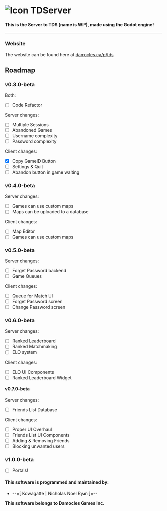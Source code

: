 # ![Icon](https://imgur.com/GpaOt95.png) TDServer
#### This is the Server to TDS (name is WIP), made using the Godot engine!

---

### Website
The website can be found here at [damocles.ca/p/tds](https://damocles.ca/p/tds/)

## Roadmap

### v0.3.0-beta
Both:
 - [ ] Code Refactor

Server changes:
 - [ ] Multiple Sessions
 - [ ] Abandoned Games
 - [ ] Username complexity
 - [ ] Password complexity

Client changes:
 - [x] Copy GameID Button
 - [ ] Settings & Quit
 - [ ] Abandon button in game waiting

### v0.4.0-beta

Server changes:
 - [ ] Games can use custom maps
 - [ ] Maps can be uploaded to a database

Client changes:
 - [ ] Map Editor
 - [ ] Games can use custom maps

### v0.5.0-beta

Server changes:
 - [ ] Forget Password backend
 - [ ] Game Queues

Client changes:
 - [ ] Queue for Match UI
 - [ ] Forget Password screen
 - [ ] Change Password screen

### v0.6.0-beta

Server changes:
 - [ ] Ranked Leaderboard
 - [ ] Ranked Matchmaking
 - [ ] ELO system

Client changes:
 - [ ] ELO UI Components
 - [ ] Ranked Leaderboard Widget

#### v0.7.0-beta

Server changes:
 - [ ] Friends List Database

Client changes:
 - [ ] Proper UI Overhaul
 - [ ] Friends List UI Components
 - [ ] Adding & Removing Friends
 - [ ] Blocking unwanted users

### v1.0.0-beta

- [ ] Portals!


#### This software is programmed and maintained by:
+ --=[ Kowagatte | Nicholas Noel Ryan ]=--


__This software belongs to Damocles Games Inc.__